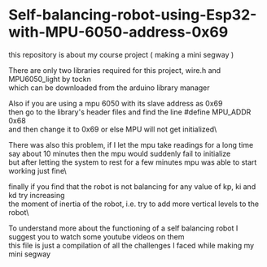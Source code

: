 # Self-balancing-robot-using-Esp32-with-MPU-6050-address-0x69
this repository is about my course project ( making a mini segway )

There are only two libraries required for this project, wire.h and MPU6050_light by tockn\
which can be downloaded from the arduino library manager 

Also if you are using a mpu 6050 with its slave address as 0x69 \
then go to the library's header files and find the line #define MPU_ADDR 0x68 \
and then change it to 0x69 or else MPU will not get initialized\

There was also this problem, if I let the mpu take readings for a long time\
say about 10 minutes then the mpu would suddenly fail to initialize\
but after letting the system to rest for a few minutes mpu was able to start working just fine\

finally if you find that the robot is not balancing for any value of kp, ki and kd try increasing\
the moment of inertia of the robot, i.e. try to add more vertical levels to the robot\

To understand more about the functioning of a self balancing robot I suggest you to watch some youtube videos on them\
this file is just a compilation of all the challenges I faced while making my mini segway
